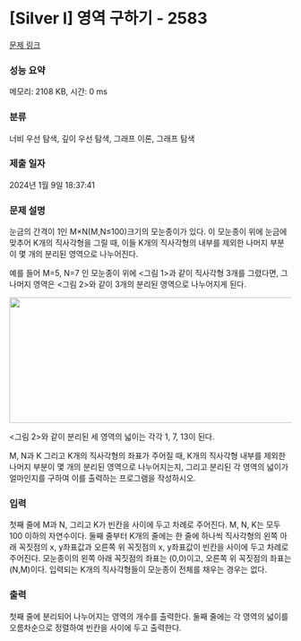 # [Silver I] 영역 구하기 - 2583 

[문제 링크](https://www.acmicpc.net/problem/2583) 

### 성능 요약

메모리: 2108 KB, 시간: 0 ms

### 분류

너비 우선 탐색, 깊이 우선 탐색, 그래프 이론, 그래프 탐색

### 제출 일자

2024년 1월 9일 18:37:41

### 문제 설명

<p>눈금의 간격이 1인 M×N(M,N≤100)크기의 모눈종이가 있다. 이 모눈종이 위에 눈금에 맞추어 K개의 직사각형을 그릴 때, 이들 K개의 직사각형의 내부를 제외한 나머지 부분이 몇 개의 분리된 영역으로 나누어진다.</p>

<p>예를 들어 M=5, N=7 인 모눈종이 위에 <그림 1>과 같이 직사각형 3개를 그렸다면, 그 나머지 영역은 <그림 2>와 같이 3개의 분리된 영역으로 나누어지게 된다.</p>

<p style="text-align: center;"><img alt="" src="https://www.acmicpc.net/upload/images/zzJD2aQyF5Rm4IlOt.png" style="height:224px; width:589px"></p>

<p><그림 2>와 같이 분리된 세 영역의 넓이는 각각 1, 7, 13이 된다.</p>

<p>M, N과 K 그리고 K개의 직사각형의 좌표가 주어질 때, K개의 직사각형 내부를 제외한 나머지 부분이 몇 개의 분리된 영역으로 나누어지는지, 그리고 분리된 각 영역의 넓이가 얼마인지를 구하여 이를 출력하는 프로그램을 작성하시오.</p>

### 입력 

 <p>첫째 줄에 M과 N, 그리고 K가 빈칸을 사이에 두고 차례로 주어진다. M, N, K는 모두 100 이하의 자연수이다. 둘째 줄부터 K개의 줄에는 한 줄에 하나씩 직사각형의 왼쪽 아래 꼭짓점의 x, y좌표값과 오른쪽 위 꼭짓점의 x, y좌표값이 빈칸을 사이에 두고 차례로 주어진다. 모눈종이의 왼쪽 아래 꼭짓점의 좌표는 (0,0)이고, 오른쪽 위 꼭짓점의 좌표는(N,M)이다. 입력되는 K개의 직사각형들이 모눈종이 전체를 채우는 경우는 없다.</p>

### 출력 

 <p>첫째 줄에 분리되어 나누어지는 영역의 개수를 출력한다. 둘째 줄에는 각 영역의 넓이를 오름차순으로 정렬하여 빈칸을 사이에 두고 출력한다.</p>

